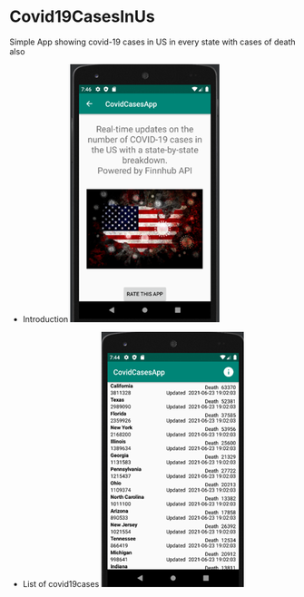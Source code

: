 # Covid19CasesInUs

Simple App showing covid-19 cases in US in every state with cases of death also

- Introduction
![alt text](https://github.com/PaulVoit/Covid19CasesInUs/blob/master/Introduction.png "Introduction")

- List of covid19cases
![alt text](https://github.com/PaulVoit/Covid19CasesInUs/blob/master/List.png "List of covid19cases")
